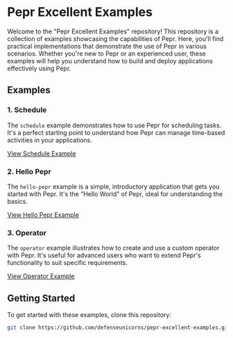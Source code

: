 # Pepr Excellent Examples

Welcome to the "Pepr Excellent Examples" repository! This repository is a collection of examples showcasing the capabilities of Pepr. Here, you'll find practical implementations that demonstrate the use of Pepr in various scenarios. Whether you're new to Pepr or an experienced user, these examples will help you understand how to build and deploy applications effectively using Pepr.

## Examples

### 1. Schedule

The `schedule` example demonstrates how to use Pepr for scheduling tasks. It's a perfect starting point to understand how Pepr can manage time-based activities in your applications.

[View Schedule Example](./schedule)

### 2. Hello Pepr

The `hello-pepr` example is a simple, introductory application that gets you started with Pepr. It's the "Hello World" of Pepr, ideal for understanding the basics.

[View Hello Pepr Example](./hello-pepr)

### 3. Operator

The `operator` example illustrates how to create and use a custom operator with Pepr. It's useful for advanced users who want to extend Pepr's functionality to suit specific requirements.

[View Operator Example](./operator)

## Getting Started

To get started with these examples, clone this repository:

```bash
git clone https://github.com/defenseunicorns/pepr-excellent-examples.git

